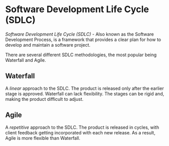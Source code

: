 # Software Development Life Cycle (SDLC)

*Software Development Life Cycle (SDLC)* - Also known as the Software Development Process, is a framework that provides a clear plan for how to develop and maintain a software project.

There are several different SDLC methodologies, the most popular being Waterfall and Agile.

## Waterfall

A *linear* approach to the SDLC. The product is released only after the earlier stage is approved. Waterfall can lack flexibility. The stages can be rigid and, making the product difficult to adjust.

## Agile

A *repetitive* approach to the SDLC. The product is released in cycles, with client feedback getting incorporated with each new release. As a result, Agile is more flexible than Waterfall.